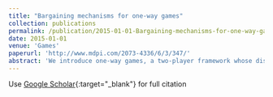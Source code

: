```yaml
---
title: "Bargaining mechanisms for one-way games"
collection: publications
permalink: /publication/2015-01-01-Bargaining-mechanisms-for-one-way-games
date: 2015-01-01
venue: 'Games'
paperurl: 'http://www.mdpi.com/2073-4336/6/3/347/'
abstract: 'We introduce one-way games, a two-player framework whose distinguishable feature is that the private payoff of one (independent) player is determined only by her own strategy and does not depend on the actions taken by the other (dependent) player. We show that the equilibrium outcome in one-way games without side payments and the social cost of any ex post efficient mechanism can be far from the optimum. We also show that it is impossible to design a Bayes–Nash incentive-compatible mechanism for one-way games that is budget-balanced, individually rational and efficient. To address this negative result, we propose a privacy-preserving mechanism based on a single-offer bargaining made by the dependent player that leverages the intrinsic advantage of the independent player. In this setting the outside option of the dependent player is not known a priori; however, we show that the mechanism satisfies individual rationality conditions, is incentive-compatible, budget-balanced and produces an outcome that is more efficient than the equilibrium without payments. Finally, we show that a randomized multi-offer extension brings no additional benefit in terms of efficiency.'
---
```

Use [Google Scholar](https://scholar.google.com/scholar?q=Bargaining+mechanisms+for+one+way+games){:target="_blank"} for full citation
